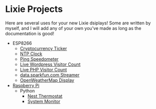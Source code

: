 # Lixie Projects
Here are several uses for your new Lixie dsiplays! Some are written by myself, and I will add any of your own you've made as long as the documentation is good!

- ESP8266
  - [Cryptocurrency Ticker](https://github.com/connornishijima/Lixie-projects/tree/master/ESP8266/Cryptocurrency%20Ticker)
  - [NTP Clock](https://github.com/connornishijima/Lixie-projects/tree/master/ESP8266/NTP%20Clock)
  - [Ping Speedometer](https://github.com/connornishijima/Lixie-projects/tree/master/ESP8266/Ping%20Speedometer)
  - [Live Wordpress Visitor Count
](https://github.com/connornishijima/Lixie-projects/tree/master/ESP8266/Live%20Wordpress%20Visitors)
  - [Live PHP Visitor Count
](https://github.com/connornishijima/Lixie-projects/tree/master/ESP8266/Live%20PHP%20Visitors)
  - [data.sparkfun.com Streamer](https://github.com/connornishijima/Lixie-projects/tree/master/ESP8266/data.sparkfun.com%20Streamer)
  - [OpenWeatherMap Display](https://github.com/connornishijima/Lixie-projects/tree/master/ESP8266/OpenWeatherMap%20Display)
- [Raspberry Pi](https://github.com/connornishijima/Lixie-projects/tree/master/Raspberry%20Pi)
  - Python
    - [Nest Thermostat](https://github.com/connornishijima/Lixie-projects/tree/master/Raspberry%20Pi/Python/Nest%20Thermostat)
    - [System Monitor](https://github.com/connornishijima/Lixie-projects/tree/master/Raspberry%20Pi/Python/System%20Monitor)
